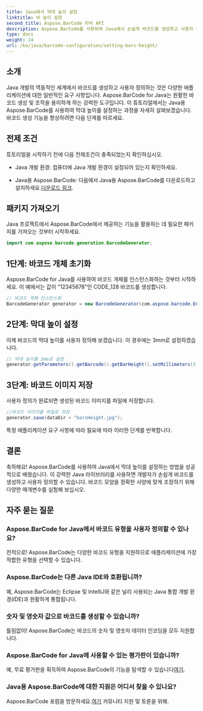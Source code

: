 ```yaml
---
title: Java에서 막대 높이 설정
linktitle: 바 높이 설정
second_title: Aspose.BarCode 자바 API
description: Aspose.BarCode를 사용하여 Java에서 손쉽게 바코드를 생성하고 사용자 정의하세요. 막대 높이를 설정하고, 유형을 선택하고, 애플리케이션의 기능을 강화하세요.
type: docs
weight: 14
url: /ko/java/barcode-configuration/setting-bars-height/
---
```


## 소개

Java 개발의 역동적인 세계에서 바코드를 생성하고 사용자 정의하는 것은 다양한 애플리케이션에 대한 일반적인 요구 사항입니다. Aspose.BarCode for Java는 원활한 바코드 생성 및 조작을 용이하게 하는 강력한 도구입니다. 이 튜토리얼에서는 Java용 Aspose.BarCode를 사용하여 막대 높이를 설정하는 과정을 자세히 살펴보겠습니다. 바코드 생성 기능을 향상하려면 다음 단계를 따르세요.

## 전제 조건

튜토리얼을 시작하기 전에 다음 전제조건이 충족되었는지 확인하십시오.

- Java 개발 환경: 컴퓨터에 Java 개발 환경이 설정되어 있는지 확인하세요.

-  Java용 Aspose.BarCode: 다음에서 Java용 Aspose.BarCode를 다운로드하고 설치하세요.[다운로드 링크](https://releases.aspose.com/barcode/java/).

## 패키지 가져오기

Java 프로젝트에서 Aspose.BarCode에서 제공하는 기능을 활용하는 데 필요한 패키지를 가져오는 것부터 시작하세요.

```java
import com.aspose.barcode.generation.BarcodeGenerator;
```

## 1단계: 바코드 개체 초기화

Aspose.BarCode for Java를 사용하여 바코드 개체를 인스턴스화하는 것부터 시작하세요. 이 예에서는 값이 "12345678"인 CODE_128 바코드를 생성합니다.

```java
// 바코드 객체 인스턴스화
BarcodeGenerator generator = new BarcodeGenerator(com.aspose.barcode.EncodeTypes.CODE_128, "12345678");
```

## 2단계: 막대 높이 설정

이제 바코드의 막대 높이를 사용자 정의해 보겠습니다. 이 경우에는 3mm로 설정하겠습니다.

```java
// 막대 높이를 3mm로 설정
generator.getParameters().getBarcode().getBarHeight().setMillimeters(3.0f);
```

## 3단계: 바코드 이미지 저장

사용자 정의가 완료되면 생성된 바코드 이미지를 파일에 저장합니다.

```java
//바코드 이미지를 파일로 저장
generator.save(dataDir + "barsHeight.jpg");
```

특정 애플리케이션 요구 사항에 따라 필요에 따라 이러한 단계를 반복합니다.

## 결론

축하해요! Aspose.BarCode를 사용하여 Java에서 막대 높이를 설정하는 방법을 성공적으로 배웠습니다. 이 강력한 Java 라이브러리를 사용하면 개발자가 손쉽게 바코드를 생성하고 사용자 정의할 수 있습니다. 바코드 모양을 정확한 사양에 맞게 조정하기 위해 다양한 매개변수를 실험해 보십시오.

## 자주 묻는 질문

### Aspose.BarCode for Java에서 바코드 유형을 사용자 정의할 수 있나요?
전적으로! Aspose.BarCode는 다양한 바코드 유형을 지원하므로 애플리케이션에 가장 적합한 유형을 선택할 수 있습니다.

### Aspose.BarCode는 다른 Java IDE와 호환됩니까?
예, Aspose.BarCode는 Eclipse 및 IntelliJ와 같은 널리 사용되는 Java 통합 개발 환경(IDE)과 원활하게 통합됩니다.

### 숫자 및 영숫자 값으로 바코드를 생성할 수 있습니까?
틀림없이! Aspose.BarCode는 바코드의 숫자 및 영숫자 데이터 인코딩을 모두 지원합니다.

### Aspose.BarCode for Java에 사용할 수 있는 평가판이 있습니까?
 예, 무료 평가판을 획득하여 Aspose.BarCode의 기능을 탐색할 수 있습니다[여기](https://releases.aspose.com/).

### Java용 Aspose.BarCode에 대한 지원은 어디서 찾을 수 있나요?
 Aspose.BarCode 포럼을 방문하세요.[여기](https://forum.aspose.com/c/barcode/13) 커뮤니티 지원 및 토론을 위해.

